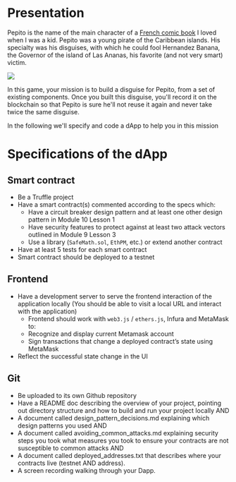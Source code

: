 
# Presentation
Pepito is the name of the main character of a [French comic book](https://en.wikipedia.org/wiki/Pepito_(comics)) I loved when I was a kid. 
Pepito was a young pirate of the Caribbean islands. His specialty was his disguises, with which he could fool Hernandez Banana, the Governor of the island of Las Ananas, his favorite (and not very smart) victim. 

![](https://upload.wikimedia.org/wikipedia/en/9/93/Pepito_Bottaro.jpg)

In this game, your mission is to build a disguise for Pepito, from a set of existing components. Once you built this disguise, you'll record it on the blockchain so that Pepito is sure he'll not reuse it again and never take twice the same disguise.

In the following we'll specify and code a dApp to help you in this mission

# Specifications of the dApp
## Smart contract
* Be a Truffle project
* Have a smart contract(s) commented according to the specs which:
  + Have a circuit breaker design pattern and at least one other design pattern in Module 10 Lesson 1
  + Have security features to protect against at least two attack vectors outlined in Module 9 Lesson 3
  + Use a library (`SafeMath.sol`, `EthPM`, etc.) or extend another contract
* Have at least 5 tests for each smart contract
* Smart contract should be deployed to a testnet

## Frontend
* Have a development server to serve the frontend interaction of the application locally (You should be able to visit a local URL and interact with the application)
  +	Frontend should work with `web3.js` / `ethers.js`, Infura and MetaMask to: 
  +	Recognize and display current Metamask account
  +	Sign transactions that change a deployed contract’s state using MetaMask
*	Reflect the successful state change in the UI

## Git
*	Be uploaded to its own Github repository
*	Have a README doc describing the overview of your project, pointing out directory structure and how to build and run your project locally AND 
*	A document called design_pattern_decisions.md explaining which design patterns you used AND
*	A document called avoiding_common_attacks.md explaining security steps you took what measures you took to ensure your contracts are not susceptible to common attacks AND
*	A document called deployed_addresses.txt that describes where your contracts live (testnet AND address).
*	A screen recording walking through your Dapp.

